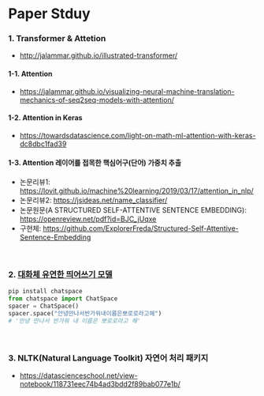 # Paper Stduy

### 1. Transformer & Attetion
- http://jalammar.github.io/illustrated-transformer/  
#### 1-1. Attention  
- https://jalammar.github.io/visualizing-neural-machine-translation-mechanics-of-seq2seq-models-with-attention/  
#### 1-2. Attention in Keras  
- https://towardsdatascience.com/light-on-math-ml-attention-with-keras-dc8dbc1fad39  
#### 1-3. Attention 레이어를 접목한 핵심어구(단어) 가중치 추출  
- 논문리뷰1: https://lovit.github.io/machine%20learning/2019/03/17/attention_in_nlp/    
- 논문리뷰2: https://jsideas.net/name_classifier/  
- 논문원문(A STRUCTURED SELF-ATTENTIVE SENTENCE EMBEDDING): https://openreview.net/pdf?id=BJC_jUqxe  
- 구현체: https://github.com/ExplorerFreda/Structured-Self-Attentive-Sentence-Embedding  


<br>

### 2. [대화체 유연한 띄어쓰기 모델](https://github.com/jukyellow/artificial-intelligence-study/blob/master/06_%EB%85%BC%EB%AC%B8_study/2_%EB%8C%80%ED%99%94%EC%B2%B4%20%EC%9C%A0%EC%97%B0%ED%95%9C%20%EB%9D%84%EC%96%B4%EC%93%B0%EA%B8%B0%20%EB%AA%A8%EB%8D%B8.md)
```python
pip install chatspace
from chatspace import ChatSpace
spacer = ChatSpace()
spacer.space("안녕만나서반가워내이름은뽀로로라고해")
# '안녕 만나서 반가워 내 이름은 뽀로로라고 해'
```

<br>

### 3. NLTK(Natural Language Toolkit) 자연어 처리 패키지  
- https://datascienceschool.net/view-notebook/118731eec74b4ad3bdd2f89bab077e1b/  

